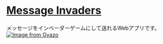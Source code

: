 # [Message Invaders](https://mi.ataran.me)
メッセージをインベーダーゲームにして送れるWebアプリです。
[![Image from Gyazo](https://i.gyazo.com/d1cd783c971f5ffa17f9c60d14f3bef8.gif)](https://mi.ataran.me)
